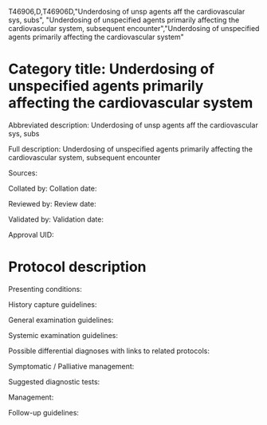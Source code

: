 T46906,D,T46906D,"Underdosing of unsp agents aff the cardiovascular sys, subs", "Underdosing of unspecified agents primarily affecting the cardiovascular system, subsequent encounter","Underdosing of unspecified agents primarily affecting the cardiovascular system"
# Category title: Underdosing of unspecified agents primarily affecting the cardiovascular system

Abbreviated description: Underdosing of unsp agents aff the cardiovascular sys, subs

Full description: Underdosing of unspecified agents primarily affecting the cardiovascular system, subsequent encounter

Sources:

Collated by:
Collation date:

Reviewed by:
Review date:

Validated by:
Validation date:

Approval UID:

# Protocol description

Presenting conditions:

History capture guidelines:

General examination guidelines:

Systemic examination guidelines:

Possible differential diagnoses with links to related protocols:

Symptomatic / Palliative management:

Suggested diagnostic tests:

Management:

Follow-up guidelines:
